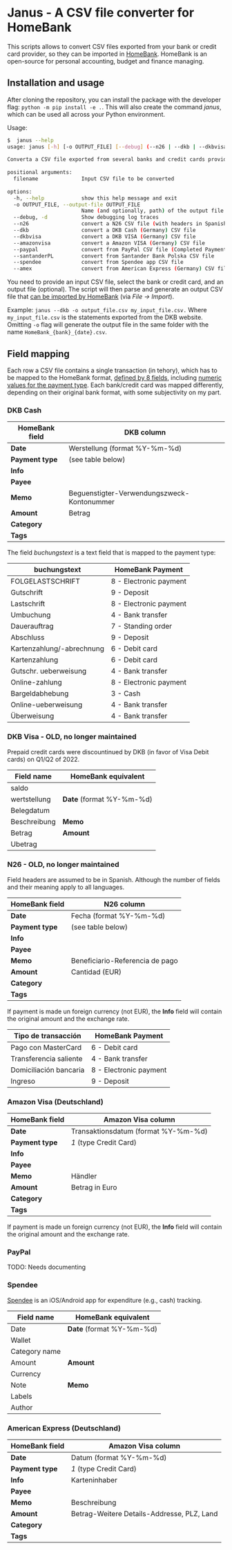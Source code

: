 # **Janus - A CSV file converter for HomeBank**

This scripts allows to convert CSV files exported from your bank or credit card provider, so they can be imported 
in [HomeBank](http://homebank.free.fr/en/). HomeBank is an open-source for personal accounting, budget
and finance managing.

## **Installation and usage**
After cloning the repository, you can install the package with the developer flag: `python -m pip install -e .`. This
will also create the command *janus*, which can be used all across your Python environment.

Usage:
```bash
$  janus --help
usage: janus [-h] [-o OUTPUT_FILE] [--debug] (--n26 | --dkb | --dkbvisa | --amazonvisa | --paypal | --santanderPL | --spendee | --amex) filename
                                                                                                                                                
Converta a CSV file exported from several banks and credit cards providers to a HomeBank compatible format.                                     
                                                                                                                                                
positional arguments:                                                                                                                           
  filename              Input CSV file to be converted                                                                                          
                                                                                                                                                
options:                                                                                                                                        
  -h, --help            show this help message and exit                                                                                         
  -o OUTPUT_FILE, --output-file OUTPUT_FILE                                                                                                     
                        Name (and optionally, path) of the output file                                                                          
  --debug, -d           Show debugging log traces                                                                                               
  --n26                 convert a N26 CSV file (with headers in Spanish)                                                                        
  --dkb                 convert a DKB Cash (Germany) CSV file                                                                                   
  --dkbvisa             convert a DKB VISA (Germany) CSV file                                                                                   
  --amazonvisa          convert a Amazon VISA (Germany) CSV file                                                                                
  --paypal              convert from PayPal CSV file (Completed Payments with Default fields "merchant view")                                   
  --santanderPL         convert from Santander Bank Polska CSV file                                                                             
  --spendee             convert from Spendee app CSV file                                                                                       
  --amex                convert from American Express (Germany) CSV file (exported with all values/details)
```

You need to provide an input CSV file, select the bank or credit card, and an output file (optional). The script will
then parse and generate an output CSV file that 
[can be imported by HomeBank](http://homebank.free.fr/help/use-import.html) (via *File -> Import*).

Example: `janus --dkb -o output_file.csv my_input_file.csv.` Where `my_input_file.csv` is the statements exported from the
DKB website. Omitting `-o` flag will generate the output file in the same folder with the name `HomeBank_{bank}_{date}.csv`.

## **Field mapping**
Each row a CSV file contains a single transaction (in tehory), which has to be mapped to the HomeBank format, 
[defined by 8 fields](http://homebank.free.fr/help/misc-csvformat.html#txn), including [numeric values for the 
payment type](http://homebank.free.fr/help/00-lexicon.html#payment). Each bank/credit card was mapped 
differently, depending on their original bank format, with some subjectivity on my part.

### **DKB Cash**

| HomeBank field   | DKB column                                 |
|------------------|--------------------------------------------|
| **Date**         | Werstellung (format %Y-%m-%d)              |
| **Payment type** | (see table below)                          |
| **Info**         |                                            |
| **Payee**        |                                            |
| **Memo**         | Beguenstigter-Verwendungszweck-Kontonummer |
| **Amount**       | Betrag                                     |
| **Category**     |                                            |
| **Tags**         |                                            |

The field *buchungstext* is a text field that is mapped to the payment type:

| buchungstext              | HomeBank Payment       |
|---------------------------|------------------------|
| FOLGELASTSCHRIFT          | 8 - Electronic payment |
| Gutschrift                | 9 - Deposit            |
| Lastschrift               | 8 - Electronic payment |
| Umbuchung                 | 4 - Bank transfer      |
| Dauerauftrag              | 7 - Standing order     |
| Abschluss                 | 9 - Deposit            |
| Kartenzahlung/-abrechnung | 6 - Debit card         |
| Kartenzahlung             | 6 - Debit card         |
| Gutschr. ueberweisung     | 4 - Bank transfer      |
| Online-zahlung            | 8 - Electronic payment |
| Bargeldabhebung           | 3 - Cash               |
| Online-ueberweisung       | 4 - Bank transfer      |
| Überweisung               | 4 - Bank transfer      |

### DKB Visa - OLD, no longer maintained 
Prepaid credit cards were discountinued by DKB (in favor of Visa Debit cards) on Q1/Q2 of 2022.

| Field name   | HomeBank equivalent        |
|--------------|----------------------------|
| saldo        |                            |
| wertstellung | **Date** (format %Y-%m-%d) |
| Belegdatum   |                            |
| Beschreibung | **Memo**                   |
| Betrag       | **Amount**                 |
| Ubetrag      |                            |

### N26 - OLD, no longer maintained
Field headers are assumed to be in Spanish. Although the number of fields and their meaning apply to all languages.

| HomeBank field   | N26 column                      |
|------------------|---------------------------------|
| **Date**         | Fecha (format %Y-%m-%d)         |
| **Payment type** | (see table below)               |
| **Info**         |                                 |
| **Payee**        |                                 |
| **Memo**         | Beneficiario-Referencia de pago |
| **Amount**       | Cantidad (EUR)                  |
| **Category**     |                                 |
| **Tags**         |                                 |

If payment is made un foreign currency (not EUR), the **Info** field will contain the original amount and the 
exchange rate.

| Tipo de transacción    | HomeBank Payment       |
|------------------------|------------------------|
| Pago con MasterCard    | 6 - Debit card         |
| Transferencia saliente | 4 - Bank transfer      |
| Domiciliación bancaria | 8 - Electronic payment |
| Ingreso                | 9 - Deposit            |

### Amazon Visa (Deutschland)

| HomeBank field   | Amazon Visa column                  |
|------------------|-------------------------------------|
| **Date**         | Transaktionsdatum (format %Y-%m-%d) |
| **Payment type** | _1_ (type Credit Card)              |
| **Info**         |                                     |
| **Payee**        |                                     |
| **Memo**         | Händler                             |
| **Amount**       | Betrag in Euro                      |
| **Category**     |                                     |
| **Tags**         |                                     |

If payment is made un foreign currency (not EUR), the **Info** field will contain the original amount and the 
exchange rate.

### PayPal

TODO: Needs documenting

### Spendee

[Spendee](https://www.spendee.com/) is an iOS/Android app for expenditure (e.g., cash) tracking.

| Field name      | HomeBank equivalent        |
|-----------------|----------------------------|
| Date            | **Date** (format %Y-%m-%d) |
| Wallet          |                            |
| Category name   |                            |
| Amount          | **Amount**                 |
| Currency        |                            |
| Note            | **Memo**                   |
| Labels          |                            |
| Author          |                            |


### American Express (Deutschland)

| HomeBank field   | Amazon Visa column                         |
|------------------|--------------------------------------------|
| **Date**         | Datum (format %Y-%m-%d)                    |
| **Payment type** | _1_ (type Credit Card)                     |
| **Info**         | Karteninhaber                              |
| **Payee**        |                                            |
| **Memo**         | Beschreibung                               |
| **Amount**       | Betrag-Weitere Details-Addresse, PLZ, Land |
| **Category**     |                                            |
| **Tags**         |                                            |
